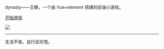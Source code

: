 dynasty——王朝，一个由 Vue+element 搭建的前端小游戏。

[开始游戏](https://www.lylelove.top/Dynasty/game/index.html)



![](https://s2.loli.net/2022/01/09/2iVUwyOurLHXEFG.jpg)

---

生活不易，且行且珍惜。

